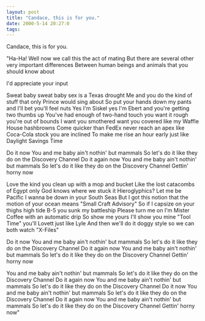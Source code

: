 ```yaml
---
layout: post
title: "Candace, this is for you."
date: 2000-5-14 20:27:0
tags: 
---
```


Candace, this is for you.

"Ha-Ha! Well now we call this the act of mating
But there are several other very important differences
Between human beings and animals that you should know about

I'd appreciate your input

Sweat baby sweat baby sex is a Texas drought
Me and you do the kind of stuff that only Prince would sing about
So put your hands down my pants and I'll bet you'll feel nuts
Yes I'm Siskel yes I'm Ebert and you're getting two thumbs up
You've had enough of two-hand touch you want it rough you're out of bounds
I want you smothered want you covered like my Waffle House hashbrowns
Come quicker than FedEx never reach an apex like Coca-Cola stock you are inclined
To make me rise an hour early just like Daylight Savings Time

Do it now
You and me baby ain't nothin' but mammals
So let's do it like they do on the Discovery Channel
Do it again now
You and me baby ain't nothin' but mammals
So let's do it like they do on the Discovery Channel
Gettin' horny now

Love the kind you clean up with a mop and bucket
Like the lost catacombs of Egypt only God knows where we stuck it
Hieroglyphics? Let me be Pacific I wanna be down in your South Seas
But I got this notion that the motion of your ocean means "Small Craft Advisory"
So if I capsize on your thighs high tide B-5 you sunk my battleship
Please turn me on I'm Mister Coffee with an automatic drip
So show me yours I'll show you mine "Tool Time" you'll Lovett just like Lyle
And then we'll do it doggy style so we can both watch "X-Files"

Do it now
You and me baby ain't nothin' but mammals
So let's do it like they do on the Discovery Channel
Do it again now
You and me baby ain't nothin' but mammals
So let's do it like they do on the Discovery Channel
Gettin' horny now

You and me baby ain't nothin' but mammals
So let's do it like they do on the Discovery Channel
Do it again now
You and me baby ain't nothin' but mammals
So let's do it like they do on the Discovery Channel
Do it now
You and me baby ain't nothin' but mammals
So let's do it like they do on the Discovery Channel
Do it again now
You and me baby ain't nothin' but mammals
So let's do it like they do on the Discovery Channel
Gettin' horny now"

